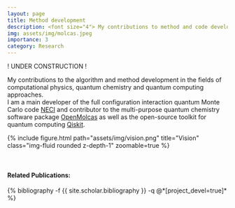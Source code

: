 ```yaml
---
layout: page
title: Method development
description: <font size="4"> My contributions to method and code development</font>
img: assets/img/molcas.jpeg
importance: 3
category: Research
---
```


! UNDER CONSTRUCTION ! <br>

<p>
My contributions to the algorithm and method development in the fields of computational physics, quantum chemistry and quantum computing approaches. <br>
I am a main developer of the full configuration interaction quantum Monte Carlo code <a href='https://github.com/ghb24/NECI_STABLE'>NECI</a> and contributor to the multi-purpose quantum chemistry software package <a href='https://gitlab.com/Molcas/OpenMolcas'>OpenMolcas</a> as well as the open-source toolkit for quantum computing <a href='https://qiskit.org/'>Qiskit</a>. 
    
</p>

{% include figure.html path="assets/img/vision.png" title="Vision" class="img-fluid rounded z-depth-1" zoomable=true %}


<br>

<h4>Related Publications: </h4>
<div class="publications">
    {% bibliography -f {{ site.scholar.bibliography }} -q @*[project_devel=true]* %}
</div>

